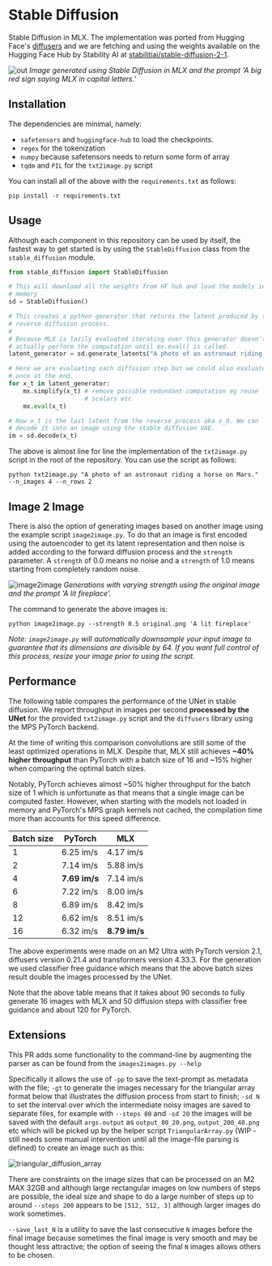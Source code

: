 Stable Diffusion
================

Stable Diffusion in MLX. The implementation was ported from Hugging Face's
[diffusers](https://huggingface.co/docs/diffusers/index) and we are fetching
and using the weights available on the Hugging Face Hub by Stability AI at
[stabilitiai/stable-diffusion-2-1](https://huggingface.co/stabilityai/stable-diffusion-2-1).

![out](generated-mlx.png)
*Image generated using Stable Diffusion in MLX and the prompt 'A big red sign saying MLX in capital letters.'*

Installation
------------

The dependencies are minimal, namely:

- `safetensors` and `huggingface-hub` to load the checkpoints.
- `regex` for the tokenization
- `numpy` because safetensors needs to return some form of array
- `tqdm` and `PIL` for the `txt2image.py` script

You can install all of the above with the `requirements.txt` as follows:

    pip install -r requirements.txt

Usage
------

Although each component in this repository can be used by itself, the fastest
way to get started is by using the `StableDiffusion` class from the `stable_diffusion`
module.

```python
from stable_diffusion import StableDiffusion

# This will download all the weights from HF hub and load the models in
# memory
sd = StableDiffusion()

# This creates a python generator that returns the latent produced by the
# reverse diffusion process.
#
# Because MLX is lazily evaluated iterating over this generator doesn't
# actually perform the computation until mx.eval() is called.
latent_generator = sd.generate_latents("A photo of an astronaut riding a horse on Mars.")

# Here we are evaluating each diffusion step but we could also evaluate
# once at the end.
for x_t in latent_generator:
    mx.simplify(x_t) # remove possible redundant computation eg reuse
                     # scalars etc
    mx.eval(x_t)

# Now x_t is the last latent from the reverse process aka x_0. We can
# decode it into an image using the stable diffusion VAE.
im = sd.decode(x_t)
```

The above is almost line for line the implementation of the `txt2image.py`
script in the root of the repository. You can use the script as follows:

    python txt2image.py "A photo of an astronaut riding a horse on Mars." --n_images 4 --n_rows 2

Image 2 Image
-------------

There is also the option of generating images based on another image using the
example script `image2image.py`. To do that an image is first encoded using the
autoencoder to get its latent representation and then noise is added according
to the forward diffusion process and the `strength` parameter. A `strength` of
0.0 means no noise and a `strength` of 1.0 means starting from completely
random noise.

![image2image](im2im.png)
*Generations with varying strength using the original image and the prompt 'A lit fireplace'.*

The command to generate the above images is:

    python image2image.py --strength 0.5 original.png 'A lit fireplace'

*Note: `image2image.py` will automatically downsample your input image to guarantee that its dimensions are divisible by 64. If you want full control of this process, resize your image prior to using the script.*

Performance
-----------

The following table compares the performance of the UNet in stable diffusion.
We report throughput in images per second **processed by the UNet** for the
provided `txt2image.py` script and the `diffusers` library using the MPS
PyTorch backend.

At the time of writing this comparison convolutions are still some of the least
optimized operations in MLX. Despite that, MLX still achieves **~40% higher
throughput** than PyTorch with a batch size of 16 and ~15% higher when
comparing the optimal batch sizes.

Notably, PyTorch achieves almost ~50% higher throughput for the batch size of 1
which is unfortunate as that means that a single image can be computed faster.
However, when starting with the models not loaded in memory and PyTorch's MPS
graph kernels not cached, the compilation time more than accounts for this
speed difference.

| Batch size |   PyTorch   |     MLX     |
| ---------- | ----------- | ----------- |
| 1          |  6.25 im/s  |  4.17 im/s  |
| 2          |  7.14 im/s  |  5.88 im/s  |
| 4          |**7.69 im/s**|  7.14 im/s  |
| 6          |  7.22 im/s  |  8.00 im/s  |
| 8          |  6.89 im/s  |  8.42 im/s  |
| 12         |  6.62 im/s  |  8.51 im/s  |
| 16         |  6.32 im/s  |**8.79 im/s**|

The above experiments were made on an M2 Ultra with PyTorch version 2.1,
diffusers version 0.21.4 and transformers version 4.33.3. For the generation we
used classifier free guidance which means that the above batch sizes result
double the images processed by the UNet.

Note that the above table means that it takes about 90 seconds to fully
generate 16 images with MLX and 50 diffusion steps with classifier free
guidance and about 120 for PyTorch.

Extensions
----------

This PR adds some functionality to the command-line by augmenting the parser as can be found from the ```images2images.py --help```

Specifically it allows the use of `-pp` to save the text-prompt as metadata with the file; `-gt` to generate the images necessary for the triangular array format below that illustrates the diffusion process from start to finish; `-sd N` to set the interval over which the intermediate noisy images are saved to separate files, for example with `--steps 80` and `-sd 20` the images will be saved with the default `args.output` as `output_80_20.png`, `output_200_40.png` etc which will be picked up by the helper script `TriangularArray.py` (WIP - still needs some manual intervention until all the image-file parsing is defined) to create an image such as this:

![triangular_diffusion_array](./images2images/tpyramind_pattern6_gh.png)

There are constraints on the image sizes that can be processed on an M2 MAX 32GB and although large rectangular images on low numbers of steps are possible, the ideal size and shape to do a large number of steps up to around `--steps 200` appears to be `[512, 512, 3]` although larger images do work sometimes.

`--save_last_N` is a utility to save the last consecutive `N` images before the final image because sometimes the final image is very smooth and may be thought less attractive; the option of seeing the final `N` images allows others to be chosen.